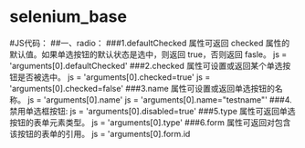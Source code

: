 # selenium_base
#JS代码：
##一、radio：
###1.defaultChecked 属性可返回 checked 属性的默认值。如果单选按钮的默认状态是选中，则返回 true，否则返回 fasle。
    js = 'arguments[0].defaultChecked'
###2.checked 属性可设置或返回某个单选按钮是否被选中。
    js = 'arguments[0].checked=true'
    js = 'arguments[0].checked=false'
###3.name 属性可设置或返回单选按钮的名称。
    js = 'arguments[0].name'
    js = 'arguments[0].name="testname"'
###4.禁用单选框按钮:
    js = 'arguments[0].disabled=true'
###5.type 属性可返回单选按钮的表单元素类型。
    js = 'arguments[0].type'
###6.form 属性可返回对包含该按钮的表单的引用。
    js = 'arguments[0].form.id







